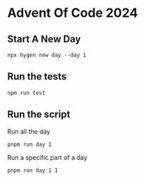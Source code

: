 # Advent Of Code 2024

## Start A New Day

```
npx hygen new day --day 1
```

## Run the tests

```
npm run test
```

## Run the script

Run all the day

```
pnpm run day 1
```

Run a specific part of a day

```
pnpm run day 1 1
```
